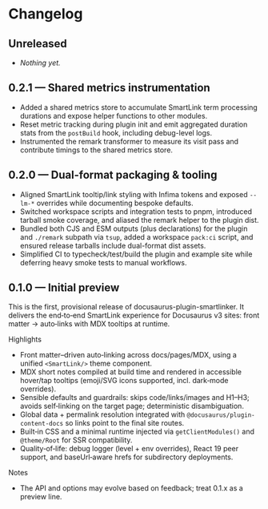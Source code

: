 # Changelog

## Unreleased

- _Nothing yet._

## 0.2.1 — Shared metrics instrumentation

- Added a shared metrics store to accumulate SmartLink term processing durations and expose helper functions to other modules.
- Reset metric tracking during plugin init and emit aggregated duration stats from the `postBuild` hook, including debug-level logs.
- Instrumented the remark transformer to measure its visit pass and contribute timings to the shared metrics store.

## 0.2.0 — Dual-format packaging & tooling

- Aligned SmartLink tooltip/link styling with Infima tokens and exposed `--lm-*` overrides while documenting bespoke defaults.
- Switched workspace scripts and integration tests to pnpm, introduced tarball smoke coverage, and aliased the remark helper to the plugin dist.
- Bundled both CJS and ESM outputs (plus declarations) for the plugin and `./remark` subpath via `tsup`, added a workspace `pack:ci` script, and ensured release tarballs include dual-format dist assets.
- Simplified CI to typecheck/test/build the plugin and example site while deferring heavy smoke tests to manual workflows.

## 0.1.0 — Initial preview

This is the first, provisional release of docusaurus-plugin-smartlinker. It delivers the end‑to‑end SmartLink experience for Docusaurus v3 sites: front matter → auto‑links with MDX tooltips at runtime.

Highlights
- Front matter–driven auto‑linking across docs/pages/MDX, using a unified `<SmartLink/>` theme component.
- MDX short notes compiled at build time and rendered in accessible hover/tap tooltips (emoji/SVG icons supported, incl. dark‑mode overrides).
- Sensible defaults and guardrails: skips code/links/images and H1–H3; avoids self‑linking on the target page; deterministic disambiguation.
- Global data + permalink resolution integrated with `@docusaurus/plugin-content-docs` so links point to the final site routes.
- Built‑in CSS and a minimal runtime injected via `getClientModules()` and `@theme/Root` for SSR compatibility.
- Quality‑of‑life: debug logger (level + env overrides), React 19 peer support, and baseUrl‑aware hrefs for subdirectory deployments.

Notes
- The API and options may evolve based on feedback; treat 0.1.x as a preview line.
